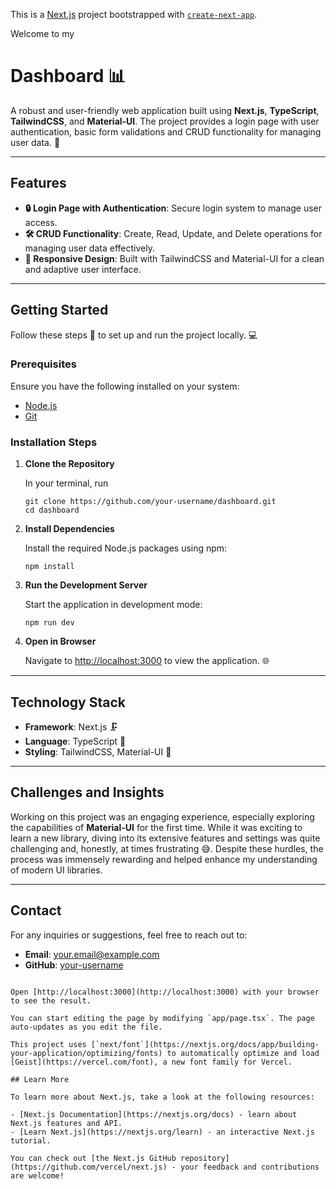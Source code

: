 This is a [Next.js](https://nextjs.org) project bootstrapped with [`create-next-app`](https://nextjs.org/docs/app/api-reference/cli/create-next-app).

 Welcome to my

# Dashboard 📊

A robust and user-friendly web application built using **Next.js**, **TypeScript**, **TailwindCSS**, and **Material-UI**. The project provides a login page with user authentication, basic form validations and CRUD functionality for managing user data. 🚀

---

## Features

- **🔒 Login Page with Authentication**: Secure login system to manage user access.
- **🛠️ CRUD Functionality**: Create, Read, Update, and Delete operations for managing user data effectively.
- **📱 Responsive Design**: Built with TailwindCSS and Material-UI for a clean and adaptive user interface.

---

## Getting Started

Follow these steps 👣 to set up and run the project locally. 💻

### Prerequisites

Ensure you have the following installed on your system:
- [Node.js](https://nodejs.org/) 
- [Git](https://git-scm.com/)

### Installation Steps

1. **Clone the Repository**

   In your terminal, run
   
   ```
   git clone https://github.com/your-username/dashboard.git
   cd dashboard
   ```

3. **Install Dependencies**

   Install the required Node.js packages using npm:

   ```
   npm install
   ```

4. **Run the Development Server**

   Start the application in development mode:

   ```
   npm run dev
   ```

5. **Open in Browser**

   Navigate to [http://localhost:3000](http://localhost:3000) to view the application. 🌐

---

## Technology Stack

- **Framework**: Next.js 🗜
- **Language**: TypeScript 📝
- **Styling**: TailwindCSS, Material-UI 💅

---

## Challenges and Insights

Working on this project was an engaging experience, especially exploring the capabilities of **Material-UI** for the first time. While it was exciting to learn a new library, diving into its extensive features and settings was quite challenging and, honestly, at times frustrating 😅. Despite these hurdles, the process was immensely rewarding and helped enhance my understanding of modern UI libraries.

---

## Contact

For any inquiries or suggestions, feel free to reach out to:
- **Email**: your.email@example.com
- **GitHub**: [your-username](https://github.com/your-username)

```

Open [http://localhost:3000](http://localhost:3000) with your browser to see the result.

You can start editing the page by modifying `app/page.tsx`. The page auto-updates as you edit the file.

This project uses [`next/font`](https://nextjs.org/docs/app/building-your-application/optimizing/fonts) to automatically optimize and load [Geist](https://vercel.com/font), a new font family for Vercel.

## Learn More

To learn more about Next.js, take a look at the following resources:

- [Next.js Documentation](https://nextjs.org/docs) - learn about Next.js features and API.
- [Learn Next.js](https://nextjs.org/learn) - an interactive Next.js tutorial.

You can check out [the Next.js GitHub repository](https://github.com/vercel/next.js) - your feedback and contributions are welcome!

